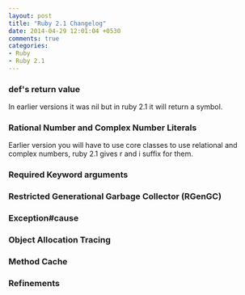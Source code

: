 ```yaml
---
layout: post
title: "Ruby 2.1 Changelog"
date: 2014-04-29 12:01:04 +0530
comments: true
categories: 
- Ruby
- Ruby 2.1
---
```


### def's return value
In earlier versions it was nil but in ruby 2.1 it will return a symbol.<!--more-->
### Rational Number and Complex Number Literals
Earlier version you will have to use core classes to use relational and complex numbers, 
ruby 2.1 gives r and i suffix for them.
### Required Keyword arguments
### Restricted Generational Garbage Collector (RGenGC)
### Exception#cause
### Object Allocation Tracing
### Method Cache
### Refinements
   

    

